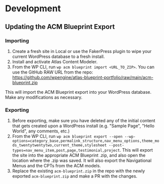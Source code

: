 # Development

## Updating the ACM Blueprint Export

### Importing

1. Create a fresh site in Local or use the FakerPress plugin to wipe your current WordPress database to a fresh install.
2. Install and activate Atlas Content Modeler.
3. From the WP CLI, run `wp acm blueprint import <URL_TO_ZIP>`. You can use the GitHub RAW URL from the repo: https://github.com/wpengine/atlas-blueprint-portfolio/raw/main/acm-blueprint.zip

This will import the ACM Blueprint export into your WordPress database. Make any modifications as necessary.

### Exporting

1. Before exporting, make sure you have deleted any of the initial content that gets created upon a WordPress install (e.g. "Sample Page", "Hello World", any comments, etc.)
2. From the WP CLI, run `wp acm blueprint export --open --wp-options=category_base,permalink_structure,nav_menu_options,theme_mods_twentytwentytwo,current_theme,stylesheet --post-types=nav_menu_item,post,page,testimonial,project`. This will export the site into the appropriate ACM Blueprint .zip, and also open the location where the .zip was saved. It will also export the Navigational Menus and the CPTs from the ACM models.
3. Replace the existing `acm-blueprint.zip` in the repo with the newly exported `acm-blueprint.zip` and make a PR with the changes.
